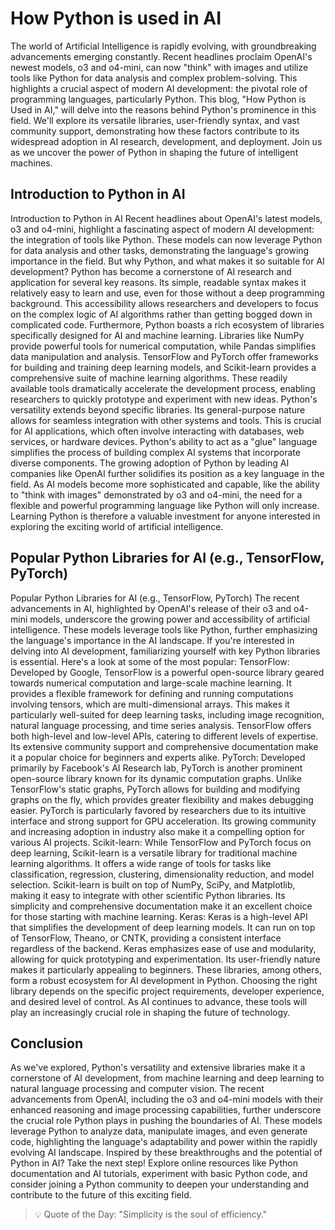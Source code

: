 # How Python is used in AI

The world of Artificial Intelligence is rapidly evolving, with groundbreaking advancements emerging constantly.  Recent headlines proclaim OpenAI's newest models, o3 and o4-mini, can now "think" with images and utilize tools like Python for data analysis and complex problem-solving.  This highlights a crucial aspect of modern AI development: the pivotal role of programming languages, particularly Python.  This blog, "How Python is Used in AI," will delve into the reasons behind Python's prominence in this field. We'll explore its versatile libraries, user-friendly syntax, and vast community support, demonstrating how these factors contribute to its widespread adoption in AI research, development, and deployment.  Join us as we uncover the power of Python in shaping the future of intelligent machines.


## Introduction to Python in AI

Introduction to Python in AI Recent headlines about OpenAI's latest models, o3 and o4-mini, highlight a fascinating aspect of modern AI development: the integration of tools like Python. These models can now leverage Python for data analysis and other tasks, demonstrating the language's growing importance in the field. But why Python, and what makes it so suitable for AI development? Python has become a cornerstone of AI research and application for several key reasons. Its simple, readable syntax makes it relatively easy to learn and use, even for those without a deep programming background. This accessibility allows researchers and developers to focus on the complex logic of AI algorithms rather than getting bogged down in complicated code. Furthermore, Python boasts a rich ecosystem of libraries specifically designed for AI and machine learning. Libraries like NumPy provide powerful tools for numerical computation, while Pandas simplifies data manipulation and analysis. TensorFlow and PyTorch offer frameworks for building and training deep learning models, and Scikit-learn provides a comprehensive suite of machine learning algorithms. These readily available tools dramatically accelerate the development process, enabling researchers to quickly prototype and experiment with new ideas. Python's versatility extends beyond specific libraries. Its general-purpose nature allows for seamless integration with other systems and tools. This is crucial for AI applications, which often involve interacting with databases, web services, or hardware devices. Python's ability to act as a "glue" language simplifies the process of building complex AI systems that incorporate diverse components. The growing adoption of Python by leading AI companies like OpenAI further solidifies its position as a key language in the field. As AI models become more sophisticated and capable, like the ability to "think with images" demonstrated by o3 and o4-mini, the need for a flexible and powerful programming language like Python will only increase. Learning Python is therefore a valuable investment for anyone interested in exploring the exciting world of artificial intelligence.

## Popular Python Libraries for AI (e.g., TensorFlow, PyTorch)

Popular Python Libraries for AI (e.g., TensorFlow, PyTorch) The recent advancements in AI, highlighted by OpenAI's release of their o3 and o4-mini models, underscore the growing power and accessibility of artificial intelligence. These models leverage tools like Python, further emphasizing the language's importance in the AI landscape. If you're interested in delving into AI development, familiarizing yourself with key Python libraries is essential. Here's a look at some of the most popular: TensorFlow: Developed by Google, TensorFlow is a powerful open-source library geared towards numerical computation and large-scale machine learning. It provides a flexible framework for defining and running computations involving tensors, which are multi-dimensional arrays. This makes it particularly well-suited for deep learning tasks, including image recognition, natural language processing, and time series analysis. TensorFlow offers both high-level and low-level APIs, catering to different levels of expertise. Its extensive community support and comprehensive documentation make it a popular choice for beginners and experts alike. PyTorch: Developed primarily by Facebook's AI Research lab, PyTorch is another prominent open-source library known for its dynamic computation graphs. Unlike TensorFlow's static graphs, PyTorch allows for building and modifying graphs on the fly, which provides greater flexibility and makes debugging easier. PyTorch is particularly favored by researchers due to its intuitive interface and strong support for GPU acceleration. Its growing community and increasing adoption in industry also make it a compelling option for various AI projects. Scikit-learn: While TensorFlow and PyTorch focus on deep learning, Scikit-learn is a versatile library for traditional machine learning algorithms. It offers a wide range of tools for tasks like classification, regression, clustering, dimensionality reduction, and model selection. Scikit-learn is built on top of NumPy, SciPy, and Matplotlib, making it easy to integrate with other scientific Python libraries. Its simplicity and comprehensive documentation make it an excellent choice for those starting with machine learning. Keras: Keras is a high-level API that simplifies the development of deep learning models. It can run on top of TensorFlow, Theano, or CNTK, providing a consistent interface regardless of the backend. Keras emphasizes ease of use and modularity, allowing for quick prototyping and experimentation. Its user-friendly nature makes it particularly appealing to beginners. These libraries, among others, form a robust ecosystem for AI development in Python. Choosing the right library depends on the specific project requirements, developer experience, and desired level of control. As AI continues to advance, these tools will play an increasingly crucial role in shaping the future of technology.

## Conclusion

As we've explored, Python's versatility and extensive libraries make it a cornerstone of AI development, from machine learning and deep learning to natural language processing and computer vision. The recent advancements from OpenAI, including the o3 and o4-mini models with their enhanced reasoning and image processing capabilities, further underscore the crucial role Python plays in pushing the boundaries of AI. These models leverage Python to analyze data, manipulate images, and even generate code, highlighting the language's adaptability and power within the rapidly evolving AI landscape.  Inspired by these breakthroughs and the potential of Python in AI?  Take the next step! Explore online resources like Python documentation and AI tutorials, experiment with basic Python code, and consider joining a Python community to deepen your understanding and contribute to the future of this exciting field.


> 💡 Quote of the Day: "Simplicity is the soul of efficiency."
